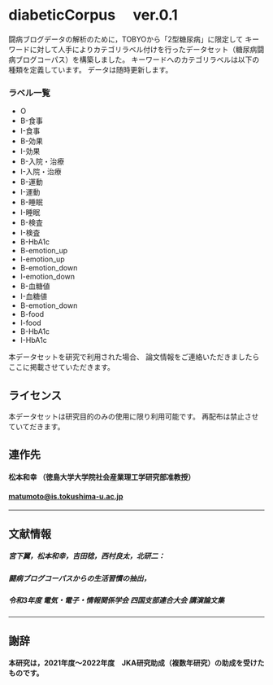 # diabeticCorpus 　ver.0.1

闘病ブログデータの解析のために，TOBYOから「2型糖尿病」に限定して
キーワードに対して人手によりカテゴリラベル付けを行ったデータセット（糖尿病闘病ブログコーパス）を構築しました。
キーワードへのカテゴリラベルは以下の種類を定義しています。
データは随時更新します。

### ラベル一覧
- O
- B-食事
- I-食事
- B-効果
- I-効果
- B-入院・治療
- I-入院・治療
- B-運動
- I-運動
- B-睡眠
- I-睡眠
- B-検査
- I-検査
- B-HbA1c
- B-emotion_up
- I-emotion_up
- B-emotion_down
- I-emotion_down
- B-血糖値
- I-血糖値
- B-emotion_down
- B-food
- I-food
- B-HbA1c
- I-HbA1c



本データセットを研究で利用された場合、
論文情報をご連絡いただきましたらここに掲載させていただきます。

## ライセンス
本データセットは研究目的のみの使用に限り利用可能です。
再配布は禁止させていてだきます。

## 連作先
#### 松本和幸 （徳島大学大学院社会産業理工学研究部准教授）
#### matumoto@is.tokushima-u.ac.jp

-----------

## 文献情報
##### 宮下翼，松本和幸，吉田稔，西村良太，北研二：　
##### 闘病ブログコーパスからの生活習慣の抽出，
##### 令和3年度 電気・電子・情報関係学会 四国支部連合大会 講演論文集

-----------

## 謝辞
#### 本研究は，2021年度～2022年度　JKA研究助成（複数年研究）の助成を受けたものです。

